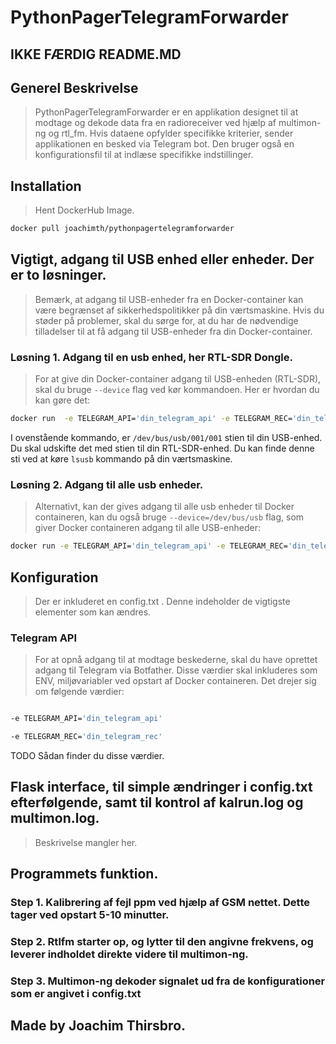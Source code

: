# PythonPagerTelegramForwarder

## IKKE FÆRDIG README.MD

## Generel Beskrivelse
>PythonPagerTelegramForwarder er en applikation designet til at modtage og dekode data fra en radioreceiver ved hjælp af multimon-ng og rtl_fm. Hvis dataene opfylder specifikke kriterier, sender applikationen en besked via Telegram bot. Den bruger også en konfigurationsfil til at indlæse specifikke indstillinger.

## Installation
>Hent DockerHub Image.
```bash
docker pull joachimth/pythonpagertelegramforwarder
```

## Vigtigt, adgang til USB enhed eller enheder. Der er to løsninger.
> Bemærk, at adgang til USB-enheder fra en Docker-container kan være begrænset af sikkerhedspolitikker på din værtsmaskine. Hvis du støder på problemer, skal du sørge for, at du har de nødvendige tilladelser til at få adgang til USB-enheder fra din Docker-container.

### Løsning 1. Adgang til en usb enhed, her RTL-SDR Dongle.

>For at give din Docker-container adgang til USB-enheden (RTL-SDR), skal du bruge `--device` flag ved kør kommandoen. Her er hvordan du kan gøre det:

```bash
docker run  -e TELEGRAM_API='din_telegram_api' -e TELEGRAM_REC='din_telegram_rec'  -d --name=joachimth/pythonpagertelegramforwarder --device=/dev/bus/usb/001/001 joachimth/pythonpagertelegramforwarder:latest
```

I ovenstående kommando, er `/dev/bus/usb/001/001` stien til din USB-enhed. Du skal udskifte det med stien til din RTL-SDR-enhed. Du kan finde denne sti ved at køre `lsusb` kommando på din værtsmaskine.

### Løsning 2. Adgang til alle usb enheder.

> Alternativt, kan der gives adgang til alle usb enheder til Docker containeren, kan du også bruge `--device=/dev/bus/usb` flag, som giver Docker containeren adgang til alle USB-enheder:

```bash
docker run -e TELEGRAM_API='din_telegram_api' -e TELEGRAM_REC='din_telegram_rec' -d --name=joachimth/pythonpagertelegramforwarder --device=/dev/bus/usb joachimth/pythonpagertelegramforwarder:latest
```

## Konfiguration
> Der er inkluderet en config.txt . Denne indeholder de vigtigste elementer som kan ændres.

### Telegram API
> For at opnå adgang til at modtage beskederne, skal du have oprettet adgang til Telegram via Botfather. Disse værdier skal inkluderes som ENV, miljøvariabler ved opstart af Docker containeren. Det drejer sig om følgende værdier:

```bash

-e TELEGRAM_API='din_telegram_api'

-e TELEGRAM_REC='din_telegram_rec'

```

TODO Sådan finder du disse værdier.

## Flask interface, til simple ændringer i config.txt efterfølgende, samt til kontrol af kalrun.log og multimon.log.
> Beskrivelse mangler her.

## Programmets funktion.
### Step 1. Kalibrering af fejl ppm ved hjælp af GSM nettet. Dette tager ved opstart 5-10 minutter.
### Step 2. Rtlfm starter op, og lytter til den angivne frekvens, og leverer indholdet direkte videre til multimon-ng.
### Step 3. Multimon-ng dekoder signalet ud fra de konfigurationer som er angivet i config.txt


## Made by Joachim Thirsbro.

